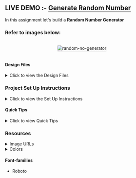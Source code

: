 ## LIVE DEMO :- <a href="https://dreamy-snyder-57148d.netlify.app/">Generate Random Number </a>
In this assignment let's build a **Random Number Generator** 

### Refer to images below:

<br/>
<div style="text-align: center;">
    <img src="https://assets.ccbp.in/frontend/content/react-js/random-number-generator-output-v2.gif" alt="random-no-generator" style="max-width:70%;box-shadow:0 2.8px 2.2px rgba(0, 0, 0, 0.12)">
</div>
<br/>

#### Design Files

<details>
<summary>Click to view the Design Files</summary>

- [Extra Small (Size < 576px) and Small (Size >= 576px) ](https://assets.ccbp.in/frontend/content/react-js/random-number-generator-sm-output-v2.png)
- [Medium (Size >= 768px), Large (Size >= 992px) and Extra Large (Size >= 1200px) ](https://assets.ccbp.in/frontend/content/react-js/random-number-generator-lg-output-v2.png)

</details>

### Project Set Up Instructions

<details>
<summary>Click to view the Set Up Instructions</summary>

- Download dependencies by running `npm install`
- Start up the app using `npm start`
</details>









#### Quick Tips

<details>
<summary>Click to view Quick Tips</summary>

- You can use `Math.random()` function to get a random number (float value) in range 0 to less than 1 (0 <= randomNumber < 1).
    
    ```
    Math.random()
    ```

- You can use `Math.ceil()` function always rounds a **number up to the next largest integer**.

    ```
    console.log(Math.ceil(95.906698007537561));  // 96
    ```

- You can use the below box-shadow CSS property to apply box-shadow effect to
  the containers,

  ```
    box-shadow: 0px 8px 40px rgba(7, 7, 7, 0.08);

  ```

- You can use the below cursor CSS property for buttons to set the type of mouse
  cursor, to show when the mouse pointer is over an element,

  ```
    cursor: pointer;
  ```

  <br/>
   <img src="https://assets.ccbp.in/frontend/content/react-js/cursor-pointer-img.png" alt="cursor pointer" style="width:100px" />

- You can use the below outline CSS property for buttons and input elements to
  remove the highlighting when the elements are clicked,

  ```
    outline: none;
  ```

  </details>

### Resources

<details>
<summary>Image URLs</summary>

#### Images

- [https://assets.ccbp.in/frontend/react-js/random-no-generator-bg.png](https://assets.ccbp.in/frontend/react-js/random-no-generator-bg.png)

</details>

<details>
<summary>Colors</summary>

#### Colors

<div style="background-color: #ffffff; width: 150px; padding: 10px; color: black">Hex: #ffffff</div>
<div style="background-color: #e4ebf3; width: 150px; padding: 10px; color: black">Hex: #e4ebf3</div>
<div style="background-color: #7e858e29; width: 150px; padding: 10px; color: black">Hex: #7e858e29</div>
<div style="background-color: #0b69ff; width: 150px; padding: 10px; color: white">Hex: #0b69ff</div>
<div style="background-color: #333333; width: 150px; padding: 10px; color: white">Hex: #333333</div>

<br/>

</details>

#### Font-families

- Roboto
